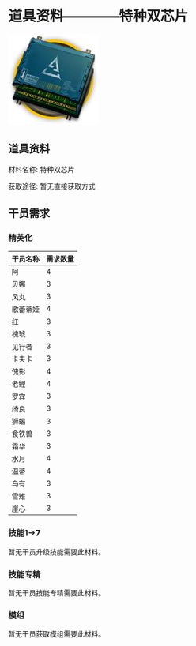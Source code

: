 # 道具资料————特种双芯片

![特种双芯片](./matIcons/特种双芯片.png)

## 道具资料

材料名称: 特种双芯片

获取途径: 暂无直接获取方式

## 干员需求

### 精英化
| 干员名称 | 需求数量  |
|---------|-----|
| 阿  |   4  |
| 贝娜  |   3  |
| 风丸  |   3  |
| 歌蕾蒂娅  |   4  |
| 红  |   3  |
| 槐琥  |   3  |
| 见行者  |   3  |
| 卡夫卡  |   3  |
| 傀影  |   4  |
| 老鲤  |   4  |
| 罗宾  |   3  |
| 绮良  |   3  |
| 狮蝎  |   3  |
| 食铁兽  |   3  |
| 霜华  |   3  |
| 水月  |   4  |
| 温蒂  |   4  |
| 乌有  |   3  |
| 雪雉  |   3  |
| 崖心  |   3  |

### 技能1→7
暂无干员升级技能需要此材料。

### 技能专精
暂无干员技能专精需要此材料。

### 模组
暂无干员获取模组需要此材料。
